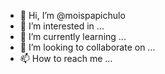 - 👋 Hi, I’m @moispapichulo
- 👀 I’m interested in ... 
- 🌱 I’m currently learning ...
- 💞️ I’m looking to collaborate on ...
- 📫 How to reach me ...

<!---
moispapichulo/moispapichulo is a ✨ special ✨ repository because its `README.md` (this file) appears on your GitHub profile.
You can click the Preview link to take a look at your changes.
--->
